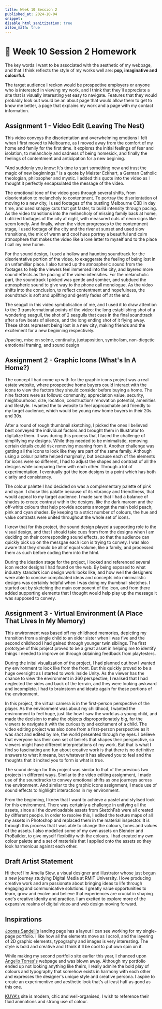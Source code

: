 ```yaml
---
title: Week 10 Session 2
published_at: 2024-10-04
snippet: 
disable_html_sanitization: true
allow_math: true
---
```


# :page_with_curl: Week 10 Session 2 Homework 

The key words I want to be associated with the aesthetic of my webpage, and that I think reflects the style of my works well are: <b>pop, imaginative and colourful.</b>

The target audience I reckon would be prospective employers or anyone who is interested in viewing my work, and I think that they'll appreciate a site that is visually interesting yet easy to navigate. Features that they would probably look out would be an about page that would allow them to get to know me better, a page that explains my work and a page with my contact information.

## Assignment 1 - Video Edit (Leaving The Nest)

This video conveys the disorientation and overwhelming emotions I felt when I first moved to Melbourne, as I moved away from the comfort of my home and family for the first time. It explores the initial feelings of fear and isolation, to melancholy and sadness of being homesick, and finally the feelings of contentment and anticipation for a new begining.

"And suddenly you know: It's time to start something new and trust the magic of new beginnings." is a quote by Meister Eckhart, a German Catholic theologian, philosopher and mystic. I added this quote into the video as I thought it perfectly encapsulated the message of the video.

The emotional tone of the video goes through several shifts, from disorientation to melancholy to contentment. To portray the disorientation of moving to a new city, I used footages of the bustling Melbourne CBD in day time, and used snappy cuts that got faster, to build intensity through pacing. As the video transitions into the melancholy of missing family back at home, I utilized footages of the city at night, with measured cuts of neon signs like seem lonely. And finally, when the video progresses to the contentment stage, I used footage of the city and the river at sunset and used slow transitions, the mix of warm and cool hues portray a beautiful and calm atmosphere that makes the video like a love letter to myself and to the place I call my new home. 

For the sound design, I used a hollow and haunting soundtrack for the disorientative portion of the video, to exaggerate the feeling of being lost in an unfamilliar place. I also turned up the atmospheric sound from the footages to help the viewers feel immersed into the city, and layered more sound effects as the pacing of the video intensifies. For the melancholic part, the soundtrack I picked was gentle and somber, and subdued the atmospheric sound to give way to the phone call monologue. As the video shifts into the conclusion, to reflect contentment and hopefulness, the soundtrack is soft and uplifting and gently fades off at the end.

The seagull in this video symbolisation of me, and I used it to draw attention to the 3 transformational points of the video: the long establishing shot of a wondering seagull, the shot of 2 seagulls that cues in the final soundtrack after a few beats of silence, and the long ending shot of it flying away. These shots represent being lost in a new city, making friends and the excitement for a new beginning respectively.

//pacing, mise en scène, continuity, juxtaposition, symbolism, non-diegetic emotional framing, and sound design

## Assignment 2 - Graphic Icons (What's In A Home?)

The concept I had come up with for the graphic icons project was a real estate website, where prospective home buyers could interact with the icons to view the factors they should consider before buying a home. The nine factors were as follows: community, appreciation value, security, neighbourhood, size, location, construction/ renovation potential, amenities and lifestyle. I wanted the to website to feel approachable and friendly to my target audience, which would be young new home buyers in their 20s and 30s.

After a round of rough thumbnail sketching, I picked the ones I believed best conveyed the individual factors and brought them in Illustrator to digitalize them. It was during this process that I faced the challenge of simplifying my designs. While they needed to be minimalistic, removing certain details could risk removing meaning from it. Another challenge was getting all the icons to look like they are part of the same family. Although using a colour palette helped marginally, but because each of the elements for icons were so different, I had to adjust the shapes and contrast of all the designs while comparing them with each other.  Through a lot of experimentation, I eventually got the icon designs to a point which has both clarity and consistency.

The colour palette I had decided on was a complementary palette of pink and cyan. I chose this palatte because of its vibrancy and friendliness, that would appeal to my target audience. I made sure that I had a balance of shades to create contrast within the designs, like the dark maroon and the off-white colours that help provide accents amongst the main bold peach, pink and cyan shades. By keeping to a strict number of colours, the hue and value contrasts were united throughout the whole set of icons.

I knew that for this project, the sound design played a supporting role to the visual design, and that I should take cues from from the designs when I am deciding on their corresponding sound effects, so that the audience can quickly pick up on the messgae each icon is trying to convey. I was also aware that they should be all of equal volume, like a family, and processed them as such before coding them into the html. 

During the ideation stage for the project, I looked and referenced several icon vector designs I had found on the web. By being exposed to what industry standark icon design work looks like, and how well the designers were able to concise complicated ideas and concepts into minimalistic designs was certainly helpful when I was doing my thumbnail sketches. I started out by sketching the main component of the icon, and from there added supporting elements that I thought would help play up the message it was supposed to convey.

## Assignment 3 - Virtual Environment (A Place That Lives In My Memory)

This environment was based off my childhood memories, depicting my transition from a single child to an older sister when I was five and the second childhood I had gained through younger twin siblings. The first prototype of this project proved to be a great asset in helping me to identify things I needed to improve on through obtaining feedback from playtesters. 

During the inital visualization of the project, I had planned out how I wanted my environment to look like from the front. But this quickly proved to be a huge oversight as I started to work inside Unity. As the viewer has the chance to view the environment in 360 perspective, I realised that I had neglected the sides and back of the terrain, and they were looking awkward and incomplete. I had to brainstorm and ideate again for these portions of the environment.

In this project, the virtual camera is in the first-person perspective of the player. As the environment was about my childhood, I wanted the environment to feel huge, just like how I saw the world as a young child, and made the decision to make the objects disproportionately big, for the viewers to navigate it with the curiousity and excitement of a child.  The video editing project was also done from a first-person perspective as it was shot and edited by me, the world presented through my eyes. I believe that everyone has their own set of beliefs that shapes their perspective, so viewers might have different interpretations of my work. But that is what I find so fascinating and fun about creative work is that there is no definitive answers to what it means, but whatever it has allowed you to feel and the thoughts that it incited you to form is what is true.

The sound design for this project was similar to that of the previous two projects in different ways. Similar to the video editing assignment, I made use of the soundtracks to convey emotional shifts as one journeys across the environment. And similar to the graphic icons assignment, I made use of sound effects to highlight interactions in my environment. 

From the beginning, I knew that I want to achieve a pastel and stylised look for this environment. There was certainly a challenge in unifying all the assets, since all the downloadable assets from SketchFab were all created by different people. In order to resolve this, I edited the texture maps of all my assets in Photoshop and replaced them in the material inspector. It is through this process that I was able to change the colours, tones and values of the assets. I also modelled some of my own assets on Blender and ProBuilder, to give myself flexibility with the colours. I had created my own colour palette and a set of materials that I applied onto the assets so they look harmonious against each other. 

## Draft Artist Statement 

Hi there! I'm Amelia Siew, a visual designer and illustrator whose just begun a new journey studying Digital Media at RMIT University. I love producing creative work and am passionate about bringing ideas to life through engaging and communicative solutions. I greatly value opportunities to learn, grow and evolve and believe that experiences are crucial in shaping one's creative idenity and practice. I am excited to explore more of the expansive realms of digital video and web design moving forward.

## Inspirations

[Joonas Sandell's](https://joonassandell.com/) landing page has a layout I can see working for my single-page portfolio. I like how all the elements move as I scroll, and the layering of 2D graphic elements, typography and images is very interesting. The style is bold and creative and I think it'll be cool to put own spin on it.

While making my second portfolio site earlier this year, I chanced upon [Angello Torres's](https://angellotorres.com/) webpage and was blown away. Although my portfolio ended up not looking anything like theirs, I really admire the bold play of colours and typography that somehow exists in harmony with each other and expresses the designer's unique style and creative persona. I aspire to create an experimentive and aesthetic look that's at least half as good as this one.

[KUYA's](https://www.hellokuya.co/) site is modern, chic and well-organised, I wish to reference their fluid animations and strong use of colour.
